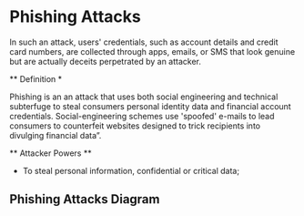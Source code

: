 # Phishing Attacks

In such an attack, users' credentials, such as account details and credit card numbers, are collected through apps, emails, or SMS that look genuine but are actually deceits perpetrated by an attacker.


** Definition *

Phishing is an an attack that uses both social engineering and technical subterfuge to steal consumers personal identity data and financial account credentials. Social-engineering schemes use 'spoofed' e-mails to lead consumers to counterfeit websites designed to trick recipients into divulging financial data”.
  

** Attacker Powers **

 * To steal personal information, confidential or critical data;

 
## Phishing Attacks Diagram


